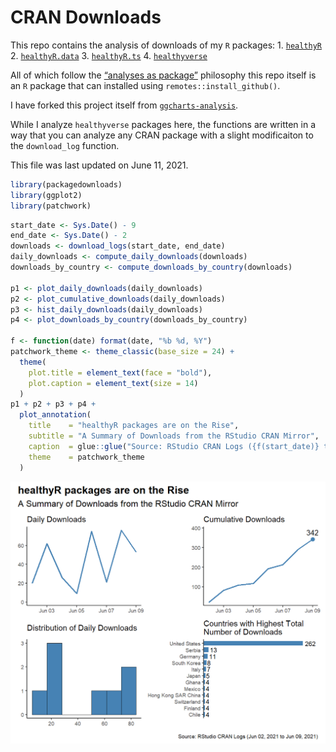 CRAN Downloads
================

This repo contains the analysis of downloads of my `R` packages: 1.
[`healthyR`](https://www.spsanderson.com/healthyR/) 2.
[`healthyR.data`](https://www.spsanderson.com/healthyR.data/) 3.
[`healthyR.ts`](https://www.spsanderson.com/healthyR.ts/) 4.
[`healthyverse`](https://www.spsanderson.com/healthyverse/)

All of which follow the [“analyses as
package”](https://rmflight.github.io/posts/2014/07/analyses_as_packages.html)
philosophy this repo itself is an `R` package that can installed using
`remotes::install_github()`.

I have forked this project itself from
[`ggcharts-analysis`](https://github.com/thomas-neitmann/ggcharts-downloads).

While I analyze `healthyverse` packages here, the functions are written
in a way that you can analyze any CRAN package with a slight
modificaiton to the `download_log` function.

This file was last updated on June 11, 2021.

``` r
library(packagedownloads)
library(ggplot2)
library(patchwork)
```

``` r
start_date <- Sys.Date() - 9
end_date <- Sys.Date() - 2
downloads <- download_logs(start_date, end_date)
daily_downloads <- compute_daily_downloads(downloads)
downloads_by_country <- compute_downloads_by_country(downloads)

p1 <- plot_daily_downloads(daily_downloads)
p2 <- plot_cumulative_downloads(daily_downloads)
p3 <- hist_daily_downloads(daily_downloads)
p4 <- plot_downloads_by_country(downloads_by_country)

f <- function(date) format(date, "%b %d, %Y")
patchwork_theme <- theme_classic(base_size = 24) +
  theme(
    plot.title = element_text(face = "bold"),
    plot.caption = element_text(size = 14)
  )
p1 + p2 + p3 + p4 +
  plot_annotation(
    title    = "healthyR packages are on the Rise",
    subtitle = "A Summary of Downloads from the RStudio CRAN Mirror",
    caption  = glue::glue("Source: RStudio CRAN Logs ({f(start_date)} to {f(end_date)})"),
    theme    = patchwork_theme
  )
```

![](man/figures/README-analysis-1.png)<!-- -->
